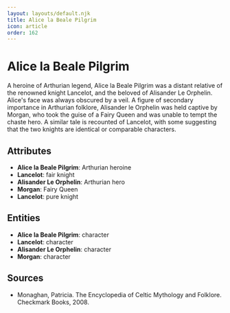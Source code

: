 ```yaml
---
layout: layouts/default.njk
title: Alice la Beale Pilgrim
icon: article
order: 162
---
```

# Alice la Beale Pilgrim

A heroine of Arthurian legend, Alice la Beale Pilgrim was a distant relative of the renowned knight Lancelot, and the beloved of Alisander Le Orphelin. Alice's face was always obscured by a veil. A figure of secondary importance in Arthurian folklore, Alisander le Orphelin was held captive by Morgan, who took the guise of a Fairy Queen and was unable to tempt the chaste hero. A similar tale is recounted of Lancelot, with some suggesting that the two knights are identical or comparable characters.

## Attributes

- **Alice la Beale Pilgrim**: Arthurian heroine
- **Lancelot**: fair knight
- **Alisander Le Orphelin**: Arthurian hero
- **Morgan**: Fairy Queen
- **Lancelot**: pure knight

## Entities

- **Alice la Beale Pilgrim**: character
- **Lancelot**: character
- **Alisander Le Orphelin**: character
- **Morgan**: character

## Sources

- Monaghan, Patricia. The Encyclopedia of Celtic Mythology and Folklore. Checkmark Books, 2008.

